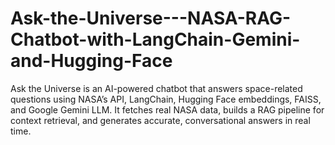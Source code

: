 # Ask-the-Universe---NASA-RAG-Chatbot-with-LangChain-Gemini-and-Hugging-Face
Ask the Universe is an AI-powered chatbot that answers space-related questions using NASA’s API, LangChain, Hugging Face embeddings, FAISS, and Google Gemini LLM. It fetches real NASA data, builds a RAG pipeline for context retrieval, and generates accurate, conversational answers in real time.
